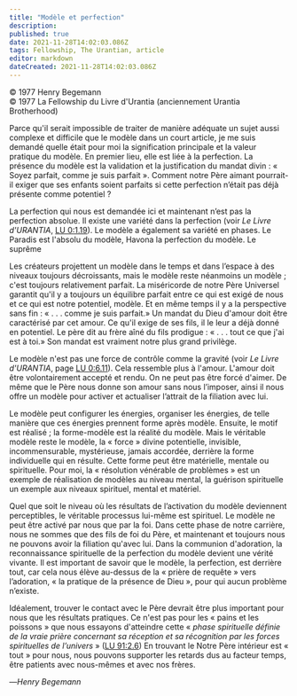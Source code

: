 ```yaml
---
title: "Modèle et perfection"
description: 
published: true
date: 2021-11-28T14:02:03.086Z
tags: Fellowship, The Urantian, article
editor: markdown
dateCreated: 2021-11-28T14:02:03.086Z
---
```


<p class="v-card v-sheet theme--light grey lighten-3 px-2">© 1977 Henry Begemann<br>© 1977 La Fellowship du Livre d'Urantia (anciennement Urantia Brotherhood)</p>


Parce qu'il serait impossible de traiter de manière adéquate un sujet aussi complexe et difficile que le modèle dans un court article, je me suis demandé quelle était pour moi la signification principale et la valeur pratique du modèle. En premier lieu, elle est liée à la perfection. La présence du modèle est la validation et la justification du mandat divin : « Soyez parfait, comme je suis parfait ». Comment notre Père aimant pourrait-il exiger que ses enfants soient parfaits si cette perfection n’était pas déjà présente comme potentiel ?

La perfection qui nous est demandée ici et maintenant n’est pas la perfection absolue. Il existe une variété dans la perfection (voir _Le Livre d'URANTIA_, [LU 0:1.19](/fr/The_Urantia_Book/0#p1_19)). Le modèle a également sa variété en phases. Le Paradis est l'absolu du modèle, Havona la perfection du modèle. Le suprême

Les créateurs projettent un modèle dans le temps et dans l’espace à des niveaux toujours décroissants, mais le modèle reste néanmoins un modèle ; c'est toujours relativement parfait. La miséricorde de notre Père Universel garantit qu'il y a toujours un équilibre parfait entre ce qui est exigé de nous et ce qui est notre potentiel, modèle. Et en même temps il y a la perspective sans fin : « . . . comme je suis parfait.» Un mandat du Dieu d'amour doit être caractérisé par cet amour. Ce qu'il exige de ses fils, il le leur a déjà donné en potentiel. Le père dit au frère aîné du fils prodigue : « . . . tout ce que j'ai est à toi.» Son mandat est vraiment notre plus grand privilège.

Le modèle n'est pas une force de contrôle comme la gravité (voir _Le Livre d'URANTIA_, page [LU 0:6.11](/fr/The_Urantia_Book/0#p6_11)). Cela ressemble plus à l'amour. L'amour doit être volontairement accepté et rendu. On ne peut pas être forcé d'aimer. De même que le Père nous donne son amour sans nous l’imposer, ainsi il nous offre un modèle pour activer et actualiser l’attrait de la filiation avec lui.

Le modèle peut configurer les énergies, organiser les énergies, de telle manière que ces énergies prennent forme après modèle. Ensuite, le motif est réalisé ; la forme-modèle est la réalité du modèle. Mais le véritable modèle reste le modèle, la « force » divine potentielle, invisible, incommensurable, mystérieuse, jamais accordée, derrière la forme individuelle qui en résulte. Cette forme peut être matérielle, mentale ou spirituelle. Pour moi, la « résolution vénérable de problèmes » est un exemple de réalisation de modèles au niveau mental, la guérison spirituelle un exemple aux niveaux spirituel, mental et matériel.

Quel que soit le niveau où les résultats de l’activation du modèle deviennent perceptibles, le véritable processus lui-même est spirituel. Le modèle ne peut être activé par nous que par la foi. Dans cette phase de notre carrière, nous ne sommes que des fils de foi du Père, et maintenant et toujours nous ne pouvons avoir la filiation qu'avec lui. Dans la communion d'adoration, la reconnaissance spirituelle de la perfection du modèle devient une vérité vivante. Il est important de savoir que le modèle, la perfection, est derrière tout, car cela nous élève au-dessus de la « prière de requête » vers l’adoration, « la pratique de la présence de Dieu », pour qui aucun problème n’existe.

Idéalement, trouver le contact avec le Père devrait être plus important pour nous que les résultats pratiques. Ce n'est pas pour les « pains et les poissons » que nous essayons d'atteindre cette « _phase spirituelle définie de la vraie prière concernant sa réception et sa récognition par les forces spirituelles de l’univers_ » ([LU 91:2.6](/fr/The_Urantia_Book/91#p2_6)) En trouvant le Notre Père intérieur est « tout » pour nous, nous pouvons supporter les retards dus au facteur temps, être patients avec nous-mêmes et avec nos frères.

—_Henry Begemann_

